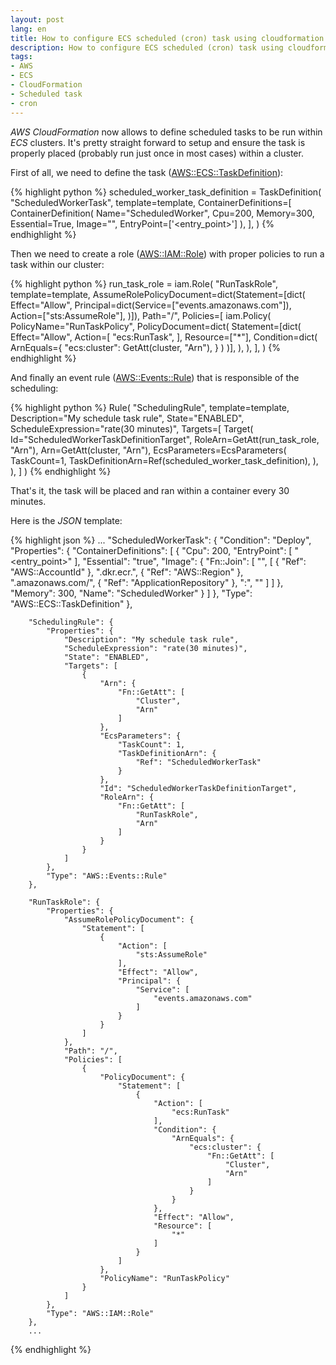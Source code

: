 ```yaml
---
layout: post
lang: en
title: How to configure ECS scheduled (cron) task using cloudformation
description: How to configure ECS scheduled (cron) task using cloudformation
tags:
- AWS
- ECS
- CloudFormation
- Scheduled task
- cron
---
```


*AWS CloudFormation* now allows to define scheduled tasks to be run within
*ECS* clusters. It's pretty straight forward to setup and ensure the task is
properly placed (probably run just once in most cases) within a cluster.

First of all, we need to define the task
([AWS::ECS::TaskDefinition](https://docs.aws.amazon.com/AWSCloudFormation/latest/UserGuide/aws-resource-ecs-taskdefinition.html)):

{% highlight python %}
scheduled_worker_task_definition = TaskDefinition(
    "ScheduledWorkerTask",
    template=template,
    ContainerDefinitions=[
        ContainerDefinition(
            Name="ScheduledWorker",
            Cpu=200,
            Memory=300,
            Essential=True,
            Image="<image>",
            EntryPoint=['<entry_point>']
        ),
    ],
)
{% endhighlight %}

Then we need to create a role
([AWS::IAM::Role](https://docs.aws.amazon.com/AWSCloudFormation/latest/UserGuide/aws-resource-iam-role.html))
with proper policies to run a task within our cluster:

{% highlight python %}
run_task_role = iam.Role(
    "RunTaskRole",
    template=template,
    AssumeRolePolicyDocument=dict(Statement=[dict(
        Effect="Allow",
        Principal=dict(Service=["events.amazonaws.com"]),
        Action=["sts:AssumeRole"],
    )]),
    Path="/",
    Policies=[
        iam.Policy(
            PolicyName="RunTaskPolicy",
            PolicyDocument=dict(
                Statement=[dict(
                    Effect="Allow",
                    Action=[
                        "ecs:RunTask",
                    ],
                    Resource=["*"],
                    Condition=dict(
                        ArnEquals={
                            "ecs:cluster": GetAtt(cluster, "Arn"),
                        }
                    )
                )],
            ),
        ),
    ],
)
{% endhighlight %}

And finally an event rule
([AWS::Events::Rule](https://docs.aws.amazon.com/AWSCloudFormation/latest/UserGuide/aws-resource-events-rule.html))
that is responsible of the scheduling:

{% highlight python %}
Rule(
    "SchedulingRule",
    template=template,
    Description="My schedule task rule",
    State="ENABLED",
    ScheduleExpression="rate(30 minutes)",
    Targets=[
        Target(
            Id="ScheduledWorkerTaskDefinitionTarget",
            RoleArn=GetAtt(run_task_role, "Arn"),
            Arn=GetAtt(cluster, "Arn"),
            EcsParameters=EcsParameters(
                TaskCount=1,
                TaskDefinitionArn=Ref(scheduled_worker_task_definition),
            ),
        ),
    ]
)
{% endhighlight %}

That's it, the task will be placed and ran within a container every 30 minutes.

Here is the *JSON* template:


{% highlight json %}
        ...
        "ScheduledWorkerTask": {
            "Condition": "Deploy",
            "Properties": {
                "ContainerDefinitions": [
                    {
                        "Cpu": 200,
                        "EntryPoint": [
                            "<entry_point>"
                        ],
                        "Essential": "true",
                        "Image": {
                            "Fn::Join": [
                                "",
                                [
                                    {
                                        "Ref": "AWS::AccountId"
                                    },
                                    ".dkr.ecr.",
                                    {
                                        "Ref": "AWS::Region"
                                    },
                                    ".amazonaws.com/",
                                    {
                                        "Ref": "ApplicationRepository"
                                    },
                                    ":",
                                    "<image>"
                                ]
                            ]
                        },
                        "Memory": 300,
                        "Name": "ScheduledWorker"
                    }
                ]
            },
            "Type": "AWS::ECS::TaskDefinition"
        },

        "SchedulingRule": {
            "Properties": {
                "Description": "My schedule task rule",
                "ScheduleExpression": "rate(30 minutes)",
                "State": "ENABLED",
                "Targets": [
                    {
                        "Arn": {
                            "Fn::GetAtt": [
                                "Cluster",
                                "Arn"
                            ]
                        },
                        "EcsParameters": {
                            "TaskCount": 1,
                            "TaskDefinitionArn": {
                                "Ref": "ScheduledWorkerTask"
                            }
                        },
                        "Id": "ScheduledWorkerTaskDefinitionTarget",
                        "RoleArn": {
                            "Fn::GetAtt": [
                                "RunTaskRole",
                                "Arn"
                            ]
                        }
                    }
                ]
            },
            "Type": "AWS::Events::Rule"
        },

        "RunTaskRole": {
            "Properties": {
                "AssumeRolePolicyDocument": {
                    "Statement": [
                        {
                            "Action": [
                                "sts:AssumeRole"
                            ],
                            "Effect": "Allow",
                            "Principal": {
                                "Service": [
                                    "events.amazonaws.com"
                                ]
                            }
                        }
                    ]
                },
                "Path": "/",
                "Policies": [
                    {
                        "PolicyDocument": {
                            "Statement": [
                                {
                                    "Action": [
                                        "ecs:RunTask"
                                    ],
                                    "Condition": {
                                        "ArnEquals": {
                                            "ecs:cluster": {
                                                "Fn::GetAtt": [
                                                    "Cluster",
                                                    "Arn"
                                                ]
                                            }
                                        }
                                    },
                                    "Effect": "Allow",
                                    "Resource": [
                                        "*"
                                    ]
                                }
                            ]
                        },
                        "PolicyName": "RunTaskPolicy"
                    }
                ]
            },
            "Type": "AWS::IAM::Role"
        },
        ...
{% endhighlight %}
